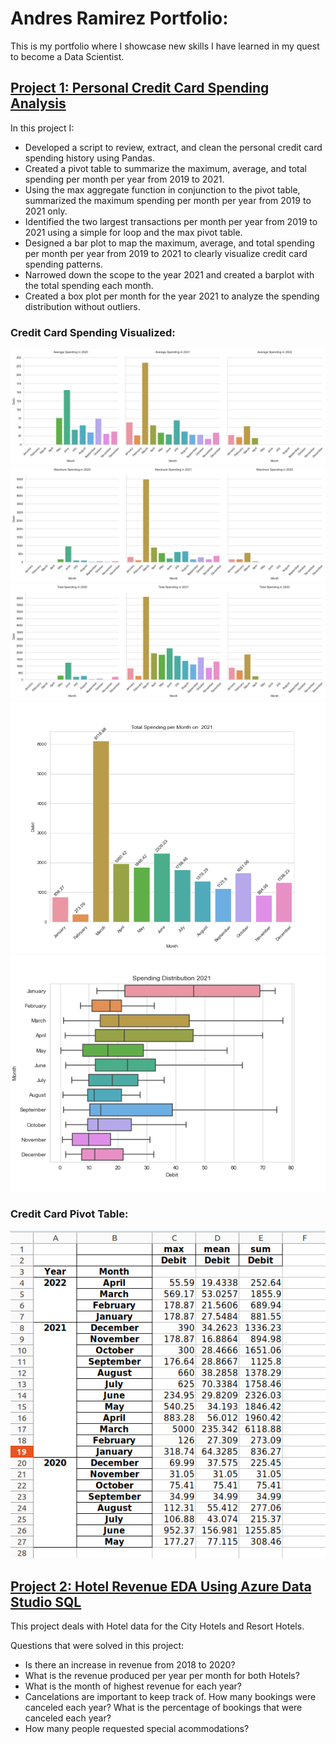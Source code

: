 # Andres Ramirez Portfolio:

This is my portfolio where I showcase new skills I have learned in my quest to become a Data Scientist.

## [Project 1: Personal Credit Card Spending Analysis](https://github.com/WarlockBlue/Credit-Card-Spending-Analysis)

In this project I:

- Developed a script to review, extract, and clean the personal credit card spending history using Pandas.
- Created a pivot table to summarize the maximum, average, and total spending per month per year from 2019 to 2021.
- Using the max aggregate function in conjunction to the pivot table, summarized the maximum spending per month per year from 2019 to 2021 only.
- Identified the two largest transactions per month per year from 2019 to 2021 using a simple for loop and the max pivot table.
- Designed a bar plot to map the maximum, average, and total spending per month per year from 2019 to 2021 to clearly visualize credit card spending patterns.
- Narrowed down the scope to the year 2021 and created a barplot with the total spending each month.
- Created a box plot per month for the year 2021 to analyze the spending distribution without outliers.



### Credit Card Spending Visualized:

![ ](https://github.com/WarlockBlue/Credit-Card-Spending-Analysis/blob/main/AverageCreditCardSpending.png)
![ ](https://github.com/WarlockBlue/Credit-Card-Spending-Analysis/blob/main/MaximumCreditCardSpending.png)
![ ](https://github.com/WarlockBlue/Credit-Card-Spending-Analysis/blob/main/TotalCreditCardSpending.png)
![ ](https://github.com/WarlockBlue/Credit-Card-Spending-Analysis/blob/main/Finances/TotalSpending2021.png)
![ ](https://github.com/WarlockBlue/Credit-Card-Spending-Analysis/blob/main/Finances/SpendingDistribution2021.png)

### Credit Card Pivot Table:
  ![Credit Card Pivot Table](https://github.com/WarlockBlue/Credit-Card-Spending-Analysis/blob/main/Finances/CreditCardPivotTable.png)

## [Project 2: Hotel Revenue EDA Using Azure Data Studio SQL](https://github.com/WarlockBlue/HotelRevenue)

This project deals with Hotel data for the City Hotels and Resort Hotels.

Questions that were solved in this project: 
  - Is there an increase in revenue from 2018 to 2020?
  - What is the revenue produced per year per month for both Hotels?
  - What is the month of highest revenue for each year?
  - Cancelations are important to keep track of. How many bookings were canceled each year? What is the percentage of bookings that were canceled each year?
  - How many people requested special acommodations?
